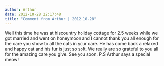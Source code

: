 ```yaml
---
author: Arthur
date: 2012-10-28 22:17:48
title: "Comment from Arthur | 2012-10-28"
---
```

Well this time he was at hiscountry holiday cottage for 2.5 weeks while we got married and went on honeymoon and I cannot thank you all enough for the care you show to all the cats in your care. He has come back a relaxed and happy cat and his fur is just so soft. We really are so grateful to you all for the amazing care you give. See you soon. P.S Arthur says a special meow!

